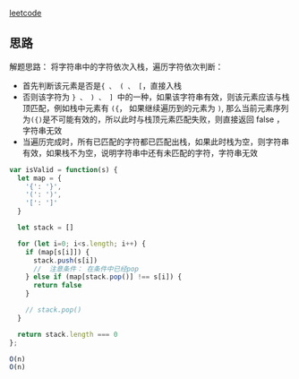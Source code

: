 
[leetcode](https://leetcode.cn/problems/valid-parentheses/description/)

## 思路

解题思路： 将字符串中的字符依次入栈，遍历字符依次判断：

- 首先判断该元素是否是` { 、 ( 、 [ `，直接入栈
- 否则该字符为 `} 、 ) 、 ] `中的一种，如果该字符串有效，则该元素应该与栈顶匹配，例如栈中元素有 `({`， 如果继续遍历到的元素为 `)`, 那么当前元素序列为` ({) `是不可能有效的，所以此时与栈顶元素匹配失败，则直接返回 false ，字符串无效
- 当遍历完成时，所有已匹配的字符都已匹配出栈，如果此时栈为空，则字符串有效，如果栈不为空，说明字符串中还有未匹配的字符，字符串无效

```js
var isValid = function(s) {
  let map = {
    '{': '}',
    '(': ')',
    '[': ']'
  }

  let stack = []

  for (let i=0; i<s.length; i++) {
    if (map[s[i]]) {
      stack.push(s[i])
      //  注意条件： 在条件中已经pop
    } else if (map[stack.pop()] !== s[i]) {
      return false
    }

    // stack.pop()
  }

  return stack.length === 0
};

O(n)
O(n)

```